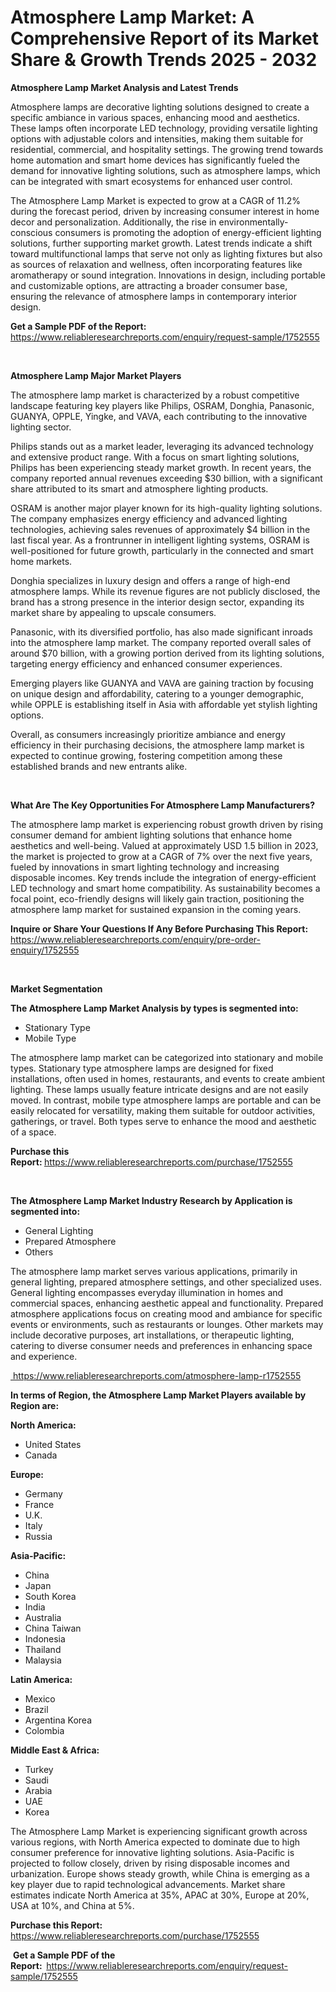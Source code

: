 <p><h1>Atmosphere Lamp Market: A Comprehensive Report of its Market Share & Growth Trends 2025 - 2032</h1></p><p><strong>Atmosphere Lamp Market Analysis and Latest Trends</strong></p>
<p><p>Atmosphere lamps are decorative lighting solutions designed to create a specific ambiance in various spaces, enhancing mood and aesthetics. These lamps often incorporate LED technology, providing versatile lighting options with adjustable colors and intensities, making them suitable for residential, commercial, and hospitality settings. The growing trend towards home automation and smart home devices has significantly fueled the demand for innovative lighting solutions, such as atmosphere lamps, which can be integrated with smart ecosystems for enhanced user control.</p><p>The Atmosphere Lamp Market is expected to grow at a CAGR of 11.2% during the forecast period, driven by increasing consumer interest in home decor and personalization. Additionally, the rise in environmentally-conscious consumers is promoting the adoption of energy-efficient lighting solutions, further supporting market growth. Latest trends indicate a shift toward multifunctional lamps that serve not only as lighting fixtures but also as sources of relaxation and wellness, often incorporating features like aromatherapy or sound integration. Innovations in design, including portable and customizable options, are attracting a broader consumer base, ensuring the relevance of atmosphere lamps in contemporary interior design.</p></p>
<p><strong>Get a Sample PDF of the Report:&nbsp;</strong> <a href="https://www.reliableresearchreports.com/enquiry/request-sample/1752555?utm_campaign=2753&utm_medium=2&utm_source=Github&utm_content=ia&utm_term=17042025&utm_id=atmosphere-lamp">https://www.reliableresearchreports.com/enquiry/request-sample/1752555</a></p>
<p>&nbsp;</p>
<p><strong>Atmosphere Lamp Major Market Players</strong></p>
<p><p>The atmosphere lamp market is characterized by a robust competitive landscape featuring key players like Philips, OSRAM, Donghia, Panasonic, GUANYA, OPPLE, Yingke, and VAVA, each contributing to the innovative lighting sector.</p><p>Philips stands out as a market leader, leveraging its advanced technology and extensive product range. With a focus on smart lighting solutions, Philips has been experiencing steady market growth. In recent years, the company reported annual revenues exceeding $30 billion, with a significant share attributed to its smart and atmosphere lighting products.</p><p>OSRAM is another major player known for its high-quality lighting solutions. The company emphasizes energy efficiency and advanced lighting technologies, achieving sales revenues of approximately $4 billion in the last fiscal year. As a frontrunner in intelligent lighting systems, OSRAM is well-positioned for future growth, particularly in the connected and smart home markets.</p><p>Donghia specializes in luxury design and offers a range of high-end atmosphere lamps. While its revenue figures are not publicly disclosed, the brand has a strong presence in the interior design sector, expanding its market share by appealing to upscale consumers.</p><p>Panasonic, with its diversified portfolio, has also made significant inroads into the atmosphere lamp market. The company reported overall sales of around $70 billion, with a growing portion derived from its lighting solutions, targeting energy efficiency and enhanced consumer experiences.</p><p>Emerging players like GUANYA and VAVA are gaining traction by focusing on unique design and affordability, catering to a younger demographic, while OPPLE is establishing itself in Asia with affordable yet stylish lighting options.</p><p>Overall, as consumers increasingly prioritize ambiance and energy efficiency in their purchasing decisions, the atmosphere lamp market is expected to continue growing, fostering competition among these established brands and new entrants alike.</p></p>
<p>&nbsp;</p>
<p><strong>What Are The Key Opportunities For Atmosphere Lamp Manufacturers?</strong></p>
<p><p>The atmosphere lamp market is experiencing robust growth driven by rising consumer demand for ambient lighting solutions that enhance home aesthetics and well-being. Valued at approximately USD 1.5 billion in 2023, the market is projected to grow at a CAGR of 7% over the next five years, fueled by innovations in smart lighting technology and increasing disposable incomes. Key trends include the integration of energy-efficient LED technology and smart home compatibility. As sustainability becomes a focal point, eco-friendly designs will likely gain traction, positioning the atmosphere lamp market for sustained expansion in the coming years.</p></p>
<p><strong>Inquire or Share Your Questions If Any Before Purchasing This Report:</strong> <a href="https://www.reliableresearchreports.com/enquiry/pre-order-enquiry/1752555?utm_campaign=2753&utm_medium=2&utm_source=Github&utm_content=ia&utm_term=17042025&utm_id=atmosphere-lamp">https://www.reliableresearchreports.com/enquiry/pre-order-enquiry/1752555</a></p>
<p>&nbsp;</p>
<p><strong>Market Segmentation</strong></p>
<p><strong>The Atmosphere Lamp Market Analysis by types is segmented into:</strong></p>
<p><ul><li>Stationary Type</li><li>Mobile Type</li></ul></p>
<p><p>The atmosphere lamp market can be categorized into stationary and mobile types. Stationary type atmosphere lamps are designed for fixed installations, often used in homes, restaurants, and events to create ambient lighting. These lamps usually feature intricate designs and are not easily moved. In contrast, mobile type atmosphere lamps are portable and can be easily relocated for versatility, making them suitable for outdoor activities, gatherings, or travel. Both types serve to enhance the mood and aesthetic of a space.</p></p>
<p><strong>Purchase this Report:&nbsp;</strong><a href="https://www.reliableresearchreports.com/purchase/1752555?utm_campaign=2753&utm_medium=2&utm_source=Github&utm_content=ia&utm_term=17042025&utm_id=atmosphere-lamp">https://www.reliableresearchreports.com/purchase/1752555</a></p>
<p>&nbsp;</p>
<p><strong>The Atmosphere Lamp Market Industry Research by Application is segmented into:</strong></p>
<p><ul><li>General Lighting</li><li>Prepared Atmosphere</li><li>Others</li></ul></p>
<p><p>The atmosphere lamp market serves various applications, primarily in general lighting, prepared atmosphere settings, and other specialized uses. General lighting encompasses everyday illumination in homes and commercial spaces, enhancing aesthetic appeal and functionality. Prepared atmosphere applications focus on creating mood and ambiance for specific events or environments, such as restaurants or lounges. Other markets may include decorative purposes, art installations, or therapeutic lighting, catering to diverse consumer needs and preferences in enhancing space and experience.</p></p>
<p><a href="https://www.reliableresearchreports.com/atmosphere-lamp-r1752555?utm_campaign=2753&utm_medium=2&utm_source=Github&utm_content=ia&utm_term=17042025&utm_id=atmosphere-lamp">&nbsp;https://www.reliableresearchreports.com/atmosphere-lamp-r1752555</a></p>
<p><strong>In terms of Region, the Atmosphere Lamp Market Players available by Region are:</strong></p>
<p>
    <p> <strong> North America: </strong>
        <ul>
            <li>United States</li>
            <li>Canada</li>
        </ul>
        </p> 
    <p> <strong> Europe: </strong>
        <ul>
            <li>Germany</li>
            <li>France</li>
            <li>U.K.</li>
            <li>Italy</li>
            <li>Russia</li>
        </ul>
        </p> 
    <p> <strong> Asia-Pacific: </strong>
        <ul>
            <li>China</li>
            <li>Japan</li>
            <li>South Korea</li>
            <li>India</li>
            <li>Australia</li>
            <li>China Taiwan</li>
            <li>Indonesia</li>
            <li>Thailand</li>
            <li>Malaysia</li>
        </ul>
        </p> 
    <p> <strong> Latin America: </strong>
        <ul>
            <li>Mexico</li>
            <li>Brazil</li>
            <li>Argentina Korea</li>
            <li>Colombia</li>
        </ul>
        </p> 
    <p> <strong> Middle East & Africa: </strong>
        <ul>
            <li>Turkey</li>
            <li>Saudi</li>
            <li>Arabia</li>
            <li>UAE</li>
            <li>Korea</li>
        </ul>
    </p>
    </p>
<p><p>The Atmosphere Lamp Market is experiencing significant growth across various regions, with North America expected to dominate due to high consumer preference for innovative lighting solutions. Asia-Pacific is projected to follow closely, driven by rising disposable incomes and urbanization. Europe shows steady growth, while China is emerging as a key player due to rapid technological advancements. Market share estimates indicate North America at 35%, APAC at 30%, Europe at 20%, USA at 10%, and China at 5%.</p></p>
<p><strong>Purchase this Report: </strong><a href="https://www.reliableresearchreports.com/purchase/1752555?utm_campaign=2753&utm_medium=2&utm_source=Github&utm_content=ia&utm_term=17042025&utm_id=atmosphere-lamp">https://www.reliableresearchreports.com/purchase/1752555</a></p>
<p>&nbsp;<strong>Get a Sample PDF of the Report:&nbsp;&nbsp;</strong><a href="https://www.reliableresearchreports.com/enquiry/request-sample/1752555?utm_campaign=2753&utm_medium=2&utm_source=Github&utm_content=ia&utm_term=17042025&utm_id=atmosphere-lamp">https://www.reliableresearchreports.com/enquiry/request-sample/1752555</a></p>
<p><strong></strong></p>
<p><p></p><p></p><p></p></p>